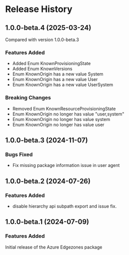 # Release History
    
## 1.0.0-beta.4 (2025-03-24)
Compared with version 1.0.0-beta.3
    
### Features Added

  - Added Enum KnownProvisioningState
  - Added Enum KnownVersions
  - Enum KnownOrigin has a new value System
  - Enum KnownOrigin has a new value User
  - Enum KnownOrigin has a new value UserSystem

### Breaking Changes

  - Removed Enum KnownResourceProvisioningState
  - Enum KnownOrigin no longer has value "user,system"
  - Enum KnownOrigin no longer has value system
  - Enum KnownOrigin no longer has value user
    
    
## 1.0.0-beta.3 (2024-11-07)

### Bugs Fixed

- Fix missing package information issue in user agent

## 1.0.0-beta.2 (2024-07-26)

### Features Added

- disable hierarchy api subpath export and issue fix.

## 1.0.0-beta.1 (2024-07-09)

### Features Added

Initial release of the Azure Edgezones package
